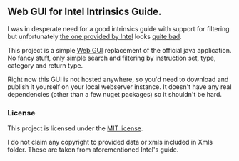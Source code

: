 ## Web GUI for Intel Intrinsics Guide. ##

I was in desperate need for a good intrinsics guide with support for filtering but unfortunately [the one provided by Intel](http://software.intel.com/en-us/articles/intel-intrinsics-guide) looks [quite bad](http://i.imgur.com/f5rCCIt.png). 

This project is a simple [Web GUI](http://i.imgur.com/AIXxhQr.png) replacement of the official java application. No fancy stuff, only simple search and filtering by instruction set, type, category and return type.

Right now this GUI is not hosted anywhere, so you'd need to download and publish it yourself on your local webserver instance. It doesn't have any real dependencies (other than a few nuget packages) so it shouldn't be hard.

### License ###
This project is licensed under the [MIT license](http://opensource.org/licenses/MIT). 

I do not claim any copyright to provided data or xmls included in Xmls folder. These are taken from aforementioned Intel's guide.